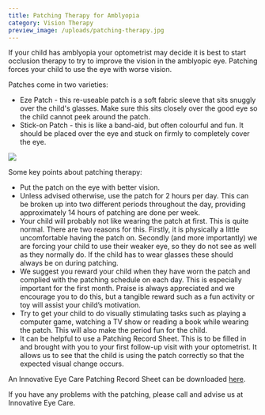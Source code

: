 ```yaml
---
title: Patching Therapy for Amblyopia
category: Vision Therapy
preview_image: /uploads/patching-therapy.jpg
---
```


If your child has amblyopia your optometrist may decide it is best to start occlusion therapy to try to improve the vision in the amblyopic eye. Patching forces your child to use the eye with worse vision. 

Patches come in two varieties:

   * Eze Patch - this re-useable patch is a soft fabric sleeve that sits snuggly over the child's glasses. Make sure this sits closely over the good eye so the child cannot peek around the patch.
   *  Stick-on Patch - this is like a band-aid, but often colourful and fun. It should be placed over the eye and stuck on firmly to completely cover the eye.

![](patches.jpg)

Some key points about patching therapy:

  * Put the patch on the eye with better vision.
  * Unless advised otherwise, use the patch for 2 hours per day. This can be broken up into two different periods throughout the day, providing approximately 14 hours of patching are done per week.
  * Your child will probably not like wearing the patch at first. This is quite normal. There are two reasons for this. Firstly, it is physically a little uncomfortable having the patch on. Secondly (and more importantly) we are forcing your child to use their weaker eye, so they do not see as well as they normally do. If the child has to wear glasses these should always be on during patching.
  * We suggest you reward your child when they have worn the patch and complied with the patching schedule on each day. This is especially important for the first month. Praise is always appreciated and we encourage you to do this, but a tangible reward such as a fun activity or toy will assist your child’s motivation.
  * Try to get your child to do visually stimulating tasks such as playing a computer game, watching a TV show or reading a book while wearing the patch. This will also make the period fun for the child.
  * It can be helpful to use a Patching Record Sheet. This is to be filled in and brought with you to your first follow-up visit with your optometrist. It allows us to see that the child is using the patch correctly so that the expected visual change occurs. 

An Innovative Eye Care Patching Record Sheet can be downloaded [here](https://d1hd12f7n4y2a6.cloudfront.net/innovative-eye-care%2F2bb6c19d-5984-4e3e-9267-852b802f74a9_patchingrecordsheet.pdf).

If you have any problems with the patching, please call and advise us at Innovative Eye Care.
